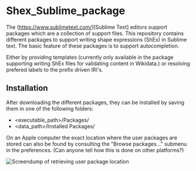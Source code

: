 # Shex_Sublime_package

The (https://www.sublimetext.com/)[Sublime Text] editors support packages which are a collection of support files. This repository contains different packages to support writing shape expressions (ShEx) in Sublime text. 
 The basic feature of these packages is to support autocompletion. 
 
Either by providing templates (currently only available in the package supporting writing ShEx files
for validating content in Wikidata.) or resolving prefered labels to the prefix driven IRI's. 

## Installation 
After downloading the different packages, they can be installed by saving them in one of the following folders: 

* <executable_path>/Packages/
* <data_path>/Installed Packages/

On an Apple computer the exact location where the user packages are stored can also be found by consulting the "Browse packages..." submenu in the preferences. (Can anyone tell how this is done on other platforms?)

![Screendump of retrieving user package location](https://cdn.rawgit.com/andrawaag/Shex_Sublime_package/283db6f8/pix/packagePreferences.png) 